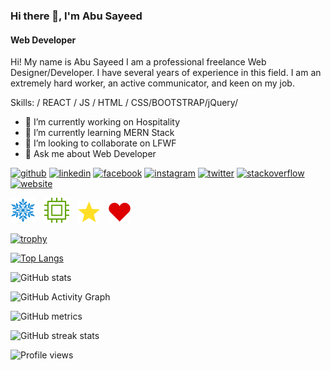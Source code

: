 
### Hi there 👋, I'm Abu Sayeed
#### Web Developer


Hi! My name is Abu Sayeed I am a professional freelance Web Designer/Developer. I have several years of experience in this field.  I am an extremely hard worker, an active communicator, and keen on my job.

Skills: / REACT / JS / HTML / CSS/BOOTSTRAP/jQuery/

- 🔭 I’m currently working on Hospitality  
- 🌱 I’m currently learning MERN Stack  
- 👯 I’m looking to collaborate on LFWF 
- 💬 Ask me about Web Developer 


[<img src='https://cdn.jsdelivr.net/npm/simple-icons@3.0.1/icons/github.svg' alt='github' height='40'>](https://github.com/https://github.com/DeveloperSayeed)  [<img src='https://cdn.jsdelivr.net/npm/simple-icons@3.0.1/icons/linkedin.svg' alt='linkedin' height='40'>](https://www.linkedin.com/in/https://www.linkedin.com/in/md-abu-sayeed-riday-039014200//)  [<img src='https://cdn.jsdelivr.net/npm/simple-icons@3.0.1/icons/facebook.svg' alt='facebook' height='40'>](https://www.facebook.com/https://www.facebook.com/Riday856)  [<img src='https://cdn.jsdelivr.net/npm/simple-icons@3.0.1/icons/instagram.svg' alt='instagram' height='40'>](https://www.instagram.com/https://www.instagram.com/abu_sayeed_riday//)  [<img src='https://cdn.jsdelivr.net/npm/simple-icons@3.0.1/icons/twitter.svg' alt='twitter' height='40'>](https://twitter.com/https://twitter.com/mdriday99)  [<img src='https://cdn.jsdelivr.net/npm/simple-icons@3.0.1/icons/stackoverflow.svg' alt='stackoverflow' height='40'>](https://stackoverflow.com/users/https://stackoverflow.com/users/16808127/abu-sayeed-riday)  [<img src='https://cdn.jsdelivr.net/npm/simple-icons@3.0.1/icons/icloud.svg' alt='website' height='40'>](https://developersayeed.com/)  

<a href='https://archiveprogram.github.com/'><img src='https://raw.githubusercontent.com/acervenky/animated-github-badges/master/assets/acbadge.gif' width='40' height='40'></a> <a href='https://docs.github.com/en/developers'><img src='https://raw.githubusercontent.com/acervenky/animated-github-badges/master/assets/devbadge.gif' width='40' height='40'></a> <a href='https://stars.github.com/'><img src='https://raw.githubusercontent.com/acervenky/animated-github-badges/master/assets/starbadge.gif' width='35' height='35'></a> <a href='https://docs.github.com/en/github/supporting-the-open-source-community-with-github-sponsors'><img src='https://raw.githubusercontent.com/acervenky/animated-github-badges/master/assets/sponsorbadge.gif' width='35' height='35'></a> 

[![trophy](https://github-profile-trophy.vercel.app/?username=https://github.com/DeveloperSayeed)](https://github.com/ryo-ma/github-profile-trophy)

[![Top Langs](https://github-readme-stats.vercel.app/api/top-langs/?username=https://github.com/DeveloperSayeed)](https://github.com/anuraghazra/github-readme-stats)

![GitHub stats](https://github-readme-stats.vercel.app/api?username=https://github.com/DeveloperSayeed&show_icons=true&count_private=true)  

![GitHub Activity Graph](https://activity-graph.herokuapp.com/graph?username=https://github.com/DeveloperSayeed)  

![GitHub metrics](https://metrics.lecoq.io/https://github.com/DeveloperSayeed)  

![GitHub streak stats](https://github-readme-streak-stats.herokuapp.com/?user=https://github.com/DeveloperSayeed)  

![Profile views](https://gpvc.arturio.dev/https://github.com/DeveloperSayeed)  
